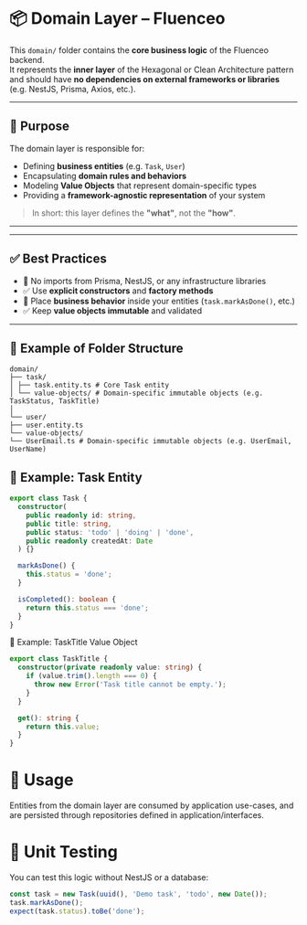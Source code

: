 # 📦 Domain Layer – Fluenceo

This `domain/` folder contains the **core business logic** of the Fluenceo backend.  
It represents the **inner layer** of the Hexagonal or Clean Architecture pattern and should have **no dependencies on external frameworks or libraries** (e.g. NestJS, Prisma, Axios, etc.).

---

## 🧠 Purpose

The domain layer is responsible for:
- Defining **business entities** (e.g. `Task`, `User`)
- Encapsulating **domain rules and behaviors**
- Modeling **Value Objects** that represent domain-specific types
- Providing a **framework-agnostic representation** of your system

> In short: this layer defines the **"what"**, not the **"how"**.

---


---

## ✅ Best Practices

- 🚫 No imports from Prisma, NestJS, or any infrastructure libraries
- ✅ Use **explicit constructors** and **factory methods**
- 🧠 Place **business behavior** inside your entities (`task.markAsDone()`, etc.)
- ✅ Keep **value objects immutable** and validated

---

## 📁 Example of Folder Structure
```plaintext
domain/
├── task/
│ ├── task.entity.ts # Core Task entity
│ └── value-objects/ # Domain-specific immutable objects (e.g. TaskStatus, TaskTitle)
│
└── user/
├── user.entity.ts
└── value-objects/
└── UserEmail.ts # Domain-specific immutable objects (e.g. UserEmail, UserName)
```


## 📌 Example: Task Entity

```ts
export class Task {
  constructor(
    public readonly id: string,
    public title: string,
    public status: 'todo' | 'doing' | 'done',
    public readonly createdAt: Date
  ) {}

  markAsDone() {
    this.status = 'done';
  }

  isCompleted(): boolean {
    return this.status === 'done';
  }
}   
```

📌 Example: TaskTitle Value Object
```ts
export class TaskTitle {
  constructor(private readonly value: string) {
    if (value.trim().length === 0) {
      throw new Error('Task title cannot be empty.');
    }
  }

  get(): string {
    return this.value;
  }
}
```

# 🔄 Usage
Entities from the domain layer are consumed by application use-cases, and are persisted through repositories defined in application/interfaces.


# 🧪 Unit Testing
You can test this logic without NestJS or a database:

```ts
const task = new Task(uuid(), 'Demo task', 'todo', new Date());
task.markAsDone();
expect(task.status).toBe('done');
```